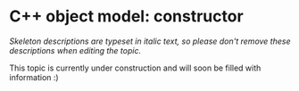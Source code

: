 # C++ object model: constructor

_Skeleton descriptions are typeset in italic text,_
_so please don't remove these descriptions when editing the topic._

This topic is currently under construction and will soon be filled with information :)
